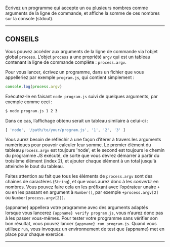 Écrivez un programme qui accepte un ou plusieurs nombres comme arguments de
la ligne de commande, et affiche la somme de ces nombres sur la console
(stdout).

----------------------------------------------------------------------

## CONSEILS

Vous pouvez accéder aux arguments de la ligne de commande via l’objet global
`process`.  L’objet `process` a une propriété `argv` qui est un tableau
contenant la ligne de commande complète : `process.argv`.

Pour vous lancer, écrivez un programme, dans un fichier que vous appelleriez
par exemple `program.js`, qui contient simplement :

```js
console.log(process.argv)
```

Exécutez-le en faisant `node program.js` suivi de quelques arguments, par
exemple comme ceci :

```sh
$ node program.js 1 2 3
```

Dans ce cas, l’affichage obtenu serait un tableau similaire à celui-ci :

```js
[ 'node', '/path/to/your/program.js', '1', '2', '3' ]
```

Vous aurez besoin de réfléchir à une façon d’itérer à travers les arguments
numériques pour pouvoir calculer leur somme.  Le premier élément du tableau
`process.argv` est toujours 'node', et le second est toujours le chemin du
programme JS exécuté, de sorte que vous devrez démarrer à partir du troisième
élément (index 2), et ajouter chaque élément à un total jusqu'à atteindre le
bout du tableau.

Faites attention au fait que tous les éléments de `process.argv` sont des
chaînes de caractères (`String`), et que vous aurez donc à les *convertir*
en nombres.  Vous pouvez faire cela en les préfixant avec l’opérateur unaire
`+` ou en les passant en argument à `Number()`, par exemple
`+process.argv[2]` ou `Number(process.argv[2])`.

{appname} appellera votre programme avec des arguments adaptés lorsque vous
lancerez `{appname} verify program.js`, vous n’aurez donc pas à les passer
vous-mêmes.  Pour tester votre programme sans vérifier son bon résultat,
vous pouvez lancer `{appname} run program.js`. Quand vous utilisez `run`,
vous invoquez un environnement de test que {appname} met en place pour
chaque exercice.

----------------------------------------------------------------------

